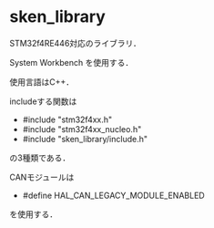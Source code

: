 # sken_library
STM32f4RE446対応のライブラリ．

System Workbench を使用する．

使用言語はC++．

includeする関数は
- #include "stm32f4xx.h"
- #include "stm32f4xx_nucleo.h"
- #include "sken_library/include.h"<br>

の3種類である．

CANモジュールは
- #define HAL_CAN_LEGACY_MODULE_ENABLED

を使用する．
